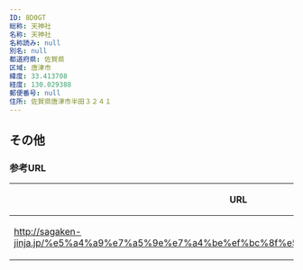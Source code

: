 ```yaml
---
ID: 8D0GT
総称: 天神社
名称: 天神社
名称読み: null
別名: null
都道府県: 佐賀県
区域: 唐津市
緯度: 33.413708
経度: 130.029388
郵便番号: null
住所: 佐賀県唐津市半田３２４１
---
```


## その他

### 参考URL

| URL                                                                                      | 説明   |
| ---------------------------------------------------------------------------------------- | ------ |
| http://sagaken-jinja.jp/%e5%a4%a9%e7%a5%9e%e7%a4%be%ef%bc%8f%e5%94%90%e6%b4%a5%e5%b8%82/ | 神社庁 |
